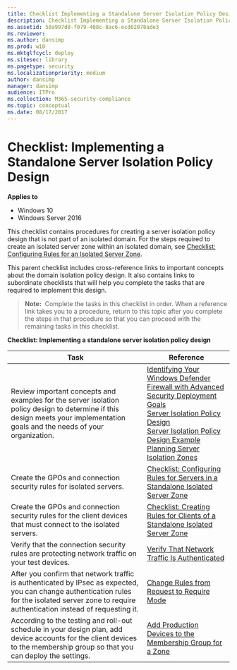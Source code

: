 ```yaml
---
title: Checklist Implementing a Standalone Server Isolation Policy Design (Windows 10)
description: Checklist Implementing a Standalone Server Isolation Policy Design
ms.assetid: 50a997d8-f079-408c-8ac6-ecd02078ade3
ms.reviewer: 
ms.author: dansimp
ms.prod: w10
ms.mktglfcycl: deploy
ms.sitesec: library
ms.pagetype: security
ms.localizationpriority: medium
author: dansimp
manager: dansimp
audience: ITPro
ms.collection: M365-security-compliance
ms.topic: conceptual
ms.date: 08/17/2017
---
```


# Checklist: Implementing a Standalone Server Isolation Policy Design

**Applies to**
-   Windows 10
-   Windows Server 2016

This checklist contains procedures for creating a server isolation policy design that is not part of an isolated domain. For the steps required to create an isolated server zone within an isolated domain, see [Checklist: Configuring Rules for an Isolated Server Zone](checklist-configuring-rules-for-an-isolated-server-zone.md).

This parent checklist includes cross-reference links to important concepts about the domain isolation policy design. It also contains links to subordinate checklists that will help you complete the tasks that are required to implement this design.

>**Note:**  Complete the tasks in this checklist in order. When a reference link takes you to a procedure, return to this topic after you complete the steps in that procedure so that you can proceed with the remaining tasks in this checklist.

**Checklist: Implementing a standalone server isolation policy design**

| Task | Reference |
| - | - |
| Review important concepts and examples for the server isolation policy design to determine if this design meets your implementation goals and the needs of your organization.| [Identifying Your Windows Defender Firewall with Advanced Security Deployment Goals](identifying-your-windows-firewall-with-advanced-security-deployment-goals.md)<br/>[Server Isolation Policy Design](server-isolation-policy-design.md)<br/>[Server Isolation Policy Design Example](server-isolation-policy-design-example.md)<br/>[Planning Server Isolation Zones](planning-server-isolation-zones.md) |
| Create the GPOs and connection security rules for isolated servers.| [Checklist: Configuring Rules for Servers in a Standalone Isolated Server Zone](checklist-configuring-rules-for-servers-in-a-standalone-isolated-server-zone.md)| 
| Create the GPOs and connection security rules for the client devices that must connect to the isolated servers. | [Checklist: Creating Rules for Clients of a Standalone Isolated Server Zone](checklist-creating-rules-for-clients-of-a-standalone-isolated-server-zone.md)| 
| Verify that the connection security rules are protecting network traffic on your test devices. | [Verify That Network Traffic Is Authenticated](verify-that-network-traffic-is-authenticated.md)| 
| After you confirm that network traffic is authenticated by IPsec as expected, you can change authentication rules for the isolated server zone to require authentication instead of requesting it. | [Change Rules from Request to Require Mode](change-rules-from-request-to-require-mode.md)| 
| According to the testing and roll-out schedule in your design plan, add device accounts for the client devices to the membership group so that you can deploy the settings. | [Add Production Devices to the Membership Group for a Zone](add-production-devices-to-the-membership-group-for-a-zone.md) |
